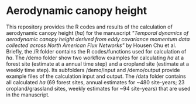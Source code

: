 # Aerodynamic canopy height
This repository provides the R codes and results of the calculation of aerodynamic canopy height (*ha*) for the manuscript *"Temporal dynamics of aerodynamic canopy height derived from eddy covariance momentum data collected across North American Flux Networks"* by Housen Chu et al.  
Briefly, the /R folder contains the R codes/functions used for calculation of *ha*. 
The /demo folder show two workflow examples for calculating *ha* at a forest site (estimate at a annual time step) and a cropland site (estimate at a weekly time step). Its subfolders /demo/input and /demo/output provide example files of the calculation input and output. 
The /data folder contains all calculated *ha* (69 forest sites, annual estimates for ~480 site-years; 23 cropland/grassland sites, weekly estimates for ~94 site-years) that are used in the manuscript.  

